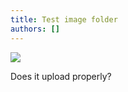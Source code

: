```yaml
---
title: Test image folder
authors: []
---
```

![](/img/hell-yeah-brother-hulk-hogan.gif)

Does it upload properly?